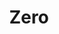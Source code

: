 ---
title: Zero
tags: ["zero", "number", "count", "empty", "null", "nil", "nothing"]
icon: zero
svg: '<svg xmlns="http://www.w3.org/2000/svg" width="24" height="24" fill="none" viewBox="0 0 24 24" stroke-width="1.5" stroke-linecap="round" stroke-linejoin="round" stroke="currentColor"><path d="M8.75 13.875v-3.75a3.125 3.125 0 1 1 6.25 0v3.75a3.125 3.125 0 1 1-6.25 0"/></svg>'
---